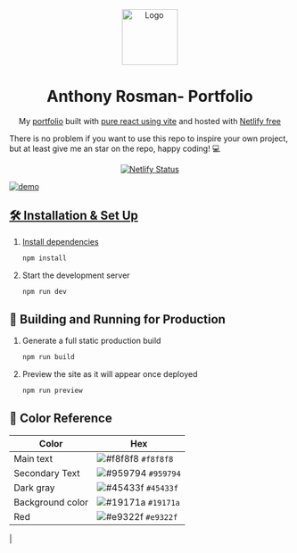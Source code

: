 <div align="center" >
  <img alt="Logo" src="https://raw.githubusercontent.com/D3press3dd/portfolio-react/main/src/img/white-logo.png" width="100" />
</div>
<h1 align="center">
  Anthony Rosman- Portfolio
</h1>
<p align="center">
  My <a href="https://anthonyrosman.com/" target="_blank"  color="#e9322f">portfolio</a> built with <a href="https://vitejs.dev/guide/#scaffolding-your-first-vite-project" target="_blank">pure react using vite</a> and hosted with <a href="https://www.netlify.com/" target="_blank">Netlify free</a>
</p>

<p>
There is no problem if you want to use this repo to inspire your own project, but at least give me an star on the repo, happy coding! 💻
</p>

<p align="center">
  <a href="#" target="_blank">
    <img src="https://api.netlify.com/api/v1/badges/1963b488-7b78-48c9-9e2d-6fb5e47ab3af/deploy-status" alt="Netlify Status" />
  
</p>

![demo](https://raw.githubusercontent.com/D3press3dd/portfolio-react/main/public/home-page.png)

## 🛠 Installation & Set Up

1. Install dependencies

   ```sh
   npm install
   ```

2. Start the development server

   ```sh
   npm run dev
   ```

## 🚀 Building and Running for Production

1. Generate a full static production build

   ```sh
   npm run build
   ```

1. Preview the site as it will appear once deployed

   ```sh
   npm run preview
   ```

## 🎨 Color Reference

| Color            | Hex                                                                |
| ---------------- | ------------------------------------------------------------------ |
| Main text        | ![#f8f8f8](https://via.placeholder.com/10/f8f8f8?text=+) `#f8f8f8` |
| Secondary Text   | ![#959794](https://via.placeholder.com/10/959794?text=+) `#959794` |
| Dark gray        | ![#45433f](https://via.placeholder.com/10/45433f?text=+) `#45433f` |
| Background color | ![#19171a](https://via.placeholder.com/10/19171a?text=+) `#19171a` |
| Red              | ![#e9322f](https://via.placeholder.com/10/e9322f?text=+) `#e9322f` |

|
